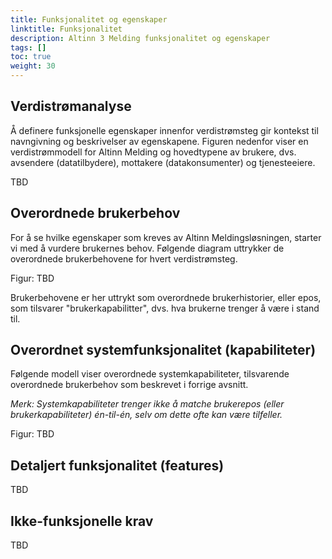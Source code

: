 ```yaml
---
title: Funksjonalitet og egenskaper
linktitle: Funksjonalitet
description: Altinn 3 Melding funksjonalitet og egenskaper
tags: []
toc: true
weight: 30
---
```


## Verdistrømanalyse

Å definere funksjonelle egenskaper innenfor verdistrømsteg 
gir kontekst til navngivning og beskrivelser av egenskapene. 
Figuren nedenfor viser en verdistrømmodell for Altinn Melding og hovedtypene av brukere, 
dvs. avsendere (datatilbydere), mottakere (datakonsumenter) og tjenesteeiere.

TBD


## Overordnede brukerbehov
For å se hvilke egenskaper som kreves av Altinn Meldingsløsningen, starter vi med å vurdere brukernes behov. 
Følgende diagram uttrykker de overordnede brukerbehovene for hvert verdistrømsteg.

Figur: TBD

Brukerbehovene er her uttrykt som overordnede brukerhistorier, eller epos,
som tilsvarer "brukerkapabilitter", dvs. hva brukerne trenger å være i stand til.

<!--
_Note: This way of expressing used needs as  high level user stories, or epics, 
is in line with by common frameworks for  agile development. See e.g. [the Scaled Agile Framework for Enterprises (SAFe)](https://scaledagileframework.com/)._
-->


##  Overordnet systemfunksjonalitet (kapabiliteter)
 
Følgende modell viser overordnede systemkapabiliteter, tilsvarende overordnede brukerbehov som beskrevet i forrige avsnitt.

_Merk: Systemkapabiliteter trenger ikke å matche brukerepos (eller brukerkapabiliteter) én-til-én, 
selv om dette ofte kan være tilfeller._

Figur: TBD


## Detaljert funksjonalitet (features)

TBD


## Ikke-funksjonelle krav

TBD